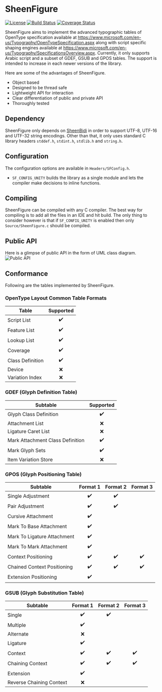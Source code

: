 SheenFigure
=========
[![License](https://img.shields.io/badge/License-Apache%202.0-blue.svg)](https://opensource.org/licenses/Apache-2.0)
[![Build Status](https://api.travis-ci.org/mta452/SheenFigure.svg?branch=master)](https://travis-ci.org/mta452/SheenFigure)
[![Coverage Status](https://coveralls.io/repos/github/mta452/SheenFigure/badge.svg?branch=master)](https://coveralls.io/github/mta452/SheenFigure?branch=master)

SheenFigure aims to implement the advanced typographic tables of OpenType specification available at https://www.microsoft.com/en-us/Typography/OpenTypeSpecification.aspx along with script specific shaping engines available at https://www.microsoft.com/en-us/Typography/SpecificationsOverview.aspx. Currently, it only supports Arabic script and a subset of GDEF, GSUB and GPOS tables. The support is intended to increase in each newer versions of the library.

Here are some of the advantages of SheenFigure.

* Object based
* Designed to be thread safe
* Lightweight API for interaction
* Clear differentiation of public and private API
* Thoroughly tested

## Dependency
SheenFigure only depends on [SheenBidi](https://github.com/mta452/SheenBidi) in order to support UTF-8, UTF-16 and UTF-32 string encodings. Other than that, it only uses standard C library headers ```stddef.h```, ```stdint.h```, ```stdlib.h``` and  ```string.h```.

## Configuration
The configuration options are available in `Headers/SFConfig.h`.

* ```SF_CONFIG_UNITY``` builds the library as a single module and lets the compiler make decisions to inline functions.

## Compiling
SheenFigure can be compiled with any C compiler. The best way for compiling is to add all the files in an IDE and hit build. The only thing to consider however is that if ```SF_CONFIG_UNITY``` is enabled then only ```Source/SheenFigure.c``` should be compiled.

## Public API
Here is a glimpse of public API in the form of UML class diagram.
![Public API](https://raw.githubusercontent.com/mta452/SheenFigure/images/PublicAPI.png)

## Conformance
Following are the tables implemented by SheenFigure.

### OpenType Layout Common Table Formats
| Table            	| Supported 	|
|------------------	|:---------:	|
| Script List      	|     ✔️     	|
| Feature List     	|     ✔️     	|
| Lookup List      	|     ✔️     	|
| Coverage         	|     ✔️     	|
| Class Definition 	|     ✔️     	|
| Device           	|     ❌     	|
| Variation Index  	|     ❌     	|

### GDEF (Glyph Definition Table)
| Subtable                         	| Supported 	|
|----------------------------------	|:---------:	|
| Glyph Class Definition           	|     ✔️     	|
| Attachment List                  	|     ❌     	|
| Ligature Caret List              	|     ❌     	|
| Mark Attachment Class Definition 	|     ✔️     	|
| Mark Glyph Sets                  	|     ✔️     	|
| Item Variation Store             	|     ❌     	|

### GPOS (Glyph Positioning Table)
| Subtable                    	| Format 1 	| Format 2 	| Format 3 	|
|-----------------------------	|:--------:	|:--------:	|:--------:	|
| Single Adjustment           	|     ✔️    	|     ✔️    	|          	|
| Pair Adjustment             	|     ✔️    	|     ✔️    	|          	|
| Cursive Attachment          	|     ✔️    	|          	|          	|
| Mark To Base Attachment     	|     ✔️    	|          	|          	|
| Mark To Ligature Attachment 	|     ✔️    	|          	|          	|
| Mark To Mark Attachment     	|     ✔️    	|          	|          	|
| Context Positioning         	|     ✔️    	|     ✔️    	|     ✔️    	|
| Chained Context Positioning 	|     ✔️    	|     ✔️    	|     ✔️    	|
| Extension Positioning       	|     ✔️    	|          	|          	|

### GSUB (Glyph Substitution Table)
| Subtable                 	| Format 1 	| Format 2 	| Format 3 	|
|--------------------------	|:--------:	|:--------:	|:--------:	|
| Single                   	|     ✔️    	|     ✔️    	|          	|
| Multiple                 	|     ✔️    	|          	|          	|
| Alternate                	|     ❌    	|          	|          	|
| Ligature                 	|     ✔️    	|          	|          	|
| Context                  	|     ✔️    	|     ✔️    	|     ✔️    	|
| Chaining Context         	|     ✔️    	|     ✔️    	|     ✔️    	|
| Extension                	|     ✔️    	|          	|          	|
| Reverse Chaining Context 	|     ❌    	|          	|          	|
